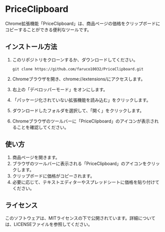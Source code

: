 # PriceClipboard

Chrome拡張機能「PriceClipboard」は、商品ページの価格をクリップボードにコピーすることができる便利なツールです。

## インストール方法

1. このリポジトリをクローンするか、ダウンロードしてください。
    ```
    git clone https://github.com/faruco10032/PriceClipboard.git
    ```

2. Chromeブラウザを開き、chrome://extensions/にアクセスします。
3. 右上の「デベロッパーモード」をオンにします。
4. 「パッケージ化されていない拡張機能を読み込む」をクリックします。
5. ダウンロードしたフォルダを選択して、「開く」をクリックします。
6. Chromeブラウザのツールバーに「PriceClipboard」のアイコンが表示されることを確認してください。

## 使い方

1. 商品ページを開きます。
2. ブラウザのツールバーに表示される「PriceClipboard」のアイコンをクリックします。
3. クリップボードに価格がコピーされます。
4. 必要に応じて、テキストエディターやスプレッドシートに価格を貼り付けてください。

## ライセンス

このソフトウェアは、MITライセンスの下で公開されています。詳細については、LICENSEファイルを参照してください。
